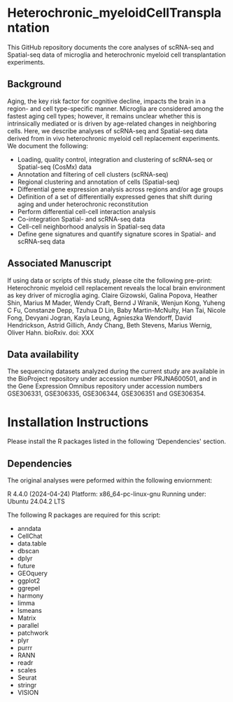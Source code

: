 # Heterochronic_myeloidCellTransplantation
This GitHub repository documents the core analyses of scRNA-seq and Spatial-seq data of microglia and heterochronic myeloid cell transplantation experiments. 

## Background
Aging, the key risk factor for cognitive decline, impacts the brain in a region- and cell type-specific manner. Microglia are considered among the fastest aging cell types; however, it remains unclear whether this is intrinsically mediated or is driven by age-related changes in neighboring cells. Here, we describe analyses of scRNA-seq and Spatial-seq data derived from in vivo heterochronic myeloid cell replacement experiments. We document the following:

* Loading, quality control, integration and clustering of scRNA-seq or Spatial-seq (CosMx) data
* Annotation and filtering of cell clusters (scRNA-seq)
* Regional clustering and annotation of cells (Spatial-seq)
* Differential gene expression analysis across regions and/or age groups
* Definition of a set of differentially expressed genes that shift during aging and under heterochronic reconstitution
* Perform differential cell-cell interaction analysis
* Co-integration Spatial- and scRNA-seq data
* Cell-cell neighborhood analysis in Spatial-seq data
* Define gene signatures and quantify signature scores in Spatial- and scRNA-seq data


## Associated Manuscript
If using data or scripts of this study, please cite the following pre-print:
Heterochronic myeloid cell replacement reveals the local brain environment as key driver of microglia aging.
Claire Gizowski, Galina Popova, Heather Shin, Marius M Mader, Wendy Craft, Bernd J Wranik, Wenjun Kong, Yuheng C Fu, Constanze Depp, Tzuhua D Lin, Baby Martin-McNulty, Han Tai, Nicole Fong, Devyani Jogran, Kayla Leung, Agnieszka Wendorff, David Hendrickson, Astrid Gillich, Andy Chang, Beth Stevens, Marius Wernig, Oliver Hahn. bioRxiv. doi: XXX

## Data availability
The sequencing datasets analyzed during the current study are available in the BioProject repository under accession number PRJNA600501, and in the Gene Expression Omnibus repository under accession numbers GSE306331, GSE306335, GSE306344, GSE306351 and GSE306354.


# Installation Instructions
Please install the R packages listed in the following 'Dependencies' section.

## Dependencies
The original analyses were peformed within the following enviornment: 

R 4.4.0 (2024-04-24) Platform: x86_64-pc-linux-gnu Running under: Ubuntu 24.04.2 LTS

The following R packages are required for this script:

* anndata
* CellChat
* data.table
* dbscan
* dplyr
* future
* GEOquery
* ggplot2
* ggrepel
* harmony
* limma
* lsmeans
* Matrix
* parallel
* patchwork
* plyr
* purrr
* RANN
* readr
* scales
* Seurat
* stringr
* VISION
